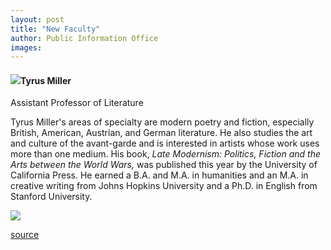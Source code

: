 ```yaml
---
layout: post
title: "New Faculty"
author: Public Information Office
images:
---
```


####

#### ![][1]Tyrus Miller

Assistant Professor of Literature

Tyrus Miller's areas of specialty are modern poetry and fiction, especially British, American, Austrian, and German literature. He also studies the art and culture of the avant-garde and is interested in artists whose work uses more than one medium. His book, _Late Modernism: Politics, Fiction and the Arts between the World Wars,_ was published this year by the University of California Press. He earned a B.A. and M.A. in humanities and an M.A. in creative writing from Johns Hopkins University and a Ph.D. in English from Stanford University.

  
  
  
  
![ ][2]

[1]: ../art/miller_tyrus.120.jpg
[2]: ../../images/trans.gif

[source](http://www1.ucsc.edu/currents/99-00/10-25/newfac.html "Permalink to newfac")

